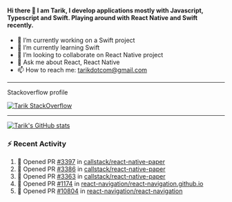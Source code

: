 #### Hi there 👋 I am Tarik, I develop applications mostly with Javascript, Typescript and Swift. Playing around with React Native and Swift recently.


- 🔭 I’m currently working on a Swift project
- 🌱 I’m currently learning Swift
- 👯 I’m looking to collaborate on React Native project
- 💬 Ask me about React, React Native
- 📫 How to reach me: tarikdotcom@gmail.com




---

Stackoverflow profile

[![Tarik StackOverflow](https://stackoverflow-badge.herokuapp.com/api/StackOverflowBadge/14122375)](https://stackoverflow.com/users/9631529/tarik)


---

[![Tarik's GitHub stats](https://github-readme-stats.vercel.app/api?username=tarikpnr&show_icons=true&theme=radical)](https://github.com/tarikpnr/github-readme-stats)


### :zap: Recent Activity

<!--START_SECTION:activity-->
1. 💪 Opened PR [#3397](https://github.com/callstack/react-native-paper/pull/3397) in [callstack/react-native-paper](https://github.com/callstack/react-native-paper)
2. 💪 Opened PR [#3386](https://github.com/callstack/react-native-paper/pull/3386) in [callstack/react-native-paper](https://github.com/callstack/react-native-paper)
3. 💪 Opened PR [#3363](https://github.com/callstack/react-native-paper/pull/3363) in [callstack/react-native-paper](https://github.com/callstack/react-native-paper)
4. 💪 Opened PR [#1174](https://github.com/react-navigation/react-navigation.github.io/pull/1174) in [react-navigation/react-navigation.github.io](https://github.com/react-navigation/react-navigation.github.io)
5. 💪 Opened PR [#10804](https://github.com/react-navigation/react-navigation/pull/10804) in [react-navigation/react-navigation](https://github.com/react-navigation/react-navigation)
<!--END_SECTION:activity-->








